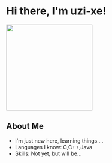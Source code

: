 # Hi there, I'm uzi-xe!

<div>
    <img src="https://i.pinimg.com/1200x/df/7e/3b/df7e3b299c4fbfa32fb5f5de80058dbd.jpg" width="230"/>
  </div>

</div>

## About Me
+ I'm just new here, learning things....
+ Languages I know: C,C++,Java
+ Skills: Not yet, but will be...

